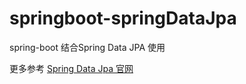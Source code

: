 # springboot-springDataJpa
spring-boot 结合Spring Data JPA 使用

更多参考 <a href="https://docs.spring.io/spring-data/jpa/docs/1.11.1.RELEASE/reference/html/">Spring Data Jpa 官网</a>